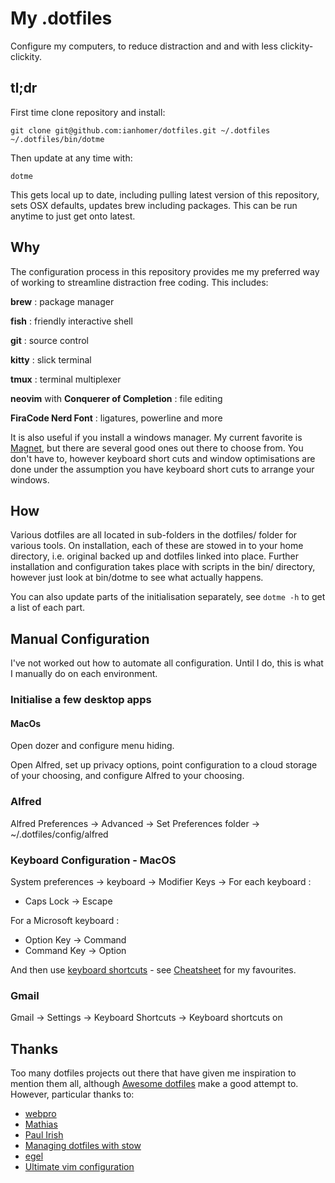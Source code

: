 # My .dotfiles

Configure my computers, to reduce distraction and and with less
clickity-clickity.

## tl;dr

First time clone repository and install:

    git clone git@github.com:ianhomer/dotfiles.git ~/.dotfiles
    ~/.dotfiles/bin/dotme

Then update at any time with:

    dotme

This gets local up to date, including pulling latest version of this repository,
sets OSX defaults, updates brew including packages. This can be run anytime to
just get onto latest.

## Why

The configuration process in this repository provides me my preferred way of
working to streamline distraction free coding. This includes:

**brew**
: package manager

**fish**
: friendly interactive shell

**git**
: source control

**kitty**
: slick terminal

**tmux**
: terminal multiplexer

**neovim** with **Conquerer of Completion**
: file editing

**FiraCode Nerd Font**
: ligatures, powerline and more

It is also useful if you install a windows manager. My current favorite is
[Magnet](https://magnet.crowdcafe.com), but there are several good ones out
there to choose from. You don't have to, however keyboard short cuts and window
optimisations are done under the assumption you have keyboard short cuts to
arrange your windows.

## How

Various dotfiles are all located in sub-folders in the dotfiles/ folder for
various tools. On installation, each of these are stowed in to your home
directory, i.e. original backed up and dotfiles linked into place. Further
installation and configuration takes place with scripts in the bin/ directory,
however just look at bin/dotme to see what actually happens.

You can also update parts of the initialisation separately, see `dotme -h` to
get a list of each part.

## Manual Configuration

I've not worked out how to automate all configuration. Until I do, this is what
I manually do on each environment.

### Initialise a few desktop apps

#### MacOs

Open dozer and configure menu hiding.

Open Alfred, set up privacy options, point configuration to a cloud storage of
your choosing, and configure Alfred to your choosing.

### Alfred

Alfred Preferences -> Advanced -> Set Preferences folder -> ~/.dotfiles/config/alfred

### Keyboard Configuration - MacOS

System preferences -> keyboard -> Modifier Keys -> For each keyboard :

- Caps Lock -> Escape

For a Microsoft keyboard :

- Option Key -> Command
- Command Key -> Option

And then use [keyboard shortcuts](https://support.google.com/mail/answer/6594) -
see [Cheatsheet](./CHEATSHEET.md) for my favourites.

### Gmail

Gmail -> Settings -> Keyboard Shortcuts -> Keyboard shortcuts on

## Thanks

Too many dotfiles projects out there that have given me inspiration to mention
them all, although [Awesome
dotfiles](https://github.com/webpro/awesome-dotfiles) make a good attempt to.
However, particular thanks to:

- [webpro](https://github.com/webpro/dotfiles)
- [Mathias](https://github.com/mathiasbynens/dotfiles)
- [Paul Irish](https://github.com/paulirish/dotfiles)
- [Managing dotfiles with stow](https://alexpearce.me/2016/02/managing-dotfiles-with-stow/)
- [egel](https://github.com/egel/dotfiles)
- [Ultimate vim configuration](https://github.com/amix/vimrc)
